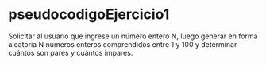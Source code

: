 # pseudocodigoEjercicio1

Solicitar al usuario que ingrese un número entero N, luego
generar en forma aleatoria N números enteros
comprendidos entre 1 y 100 y determinar cuántos son
pares y cuántos impares.
